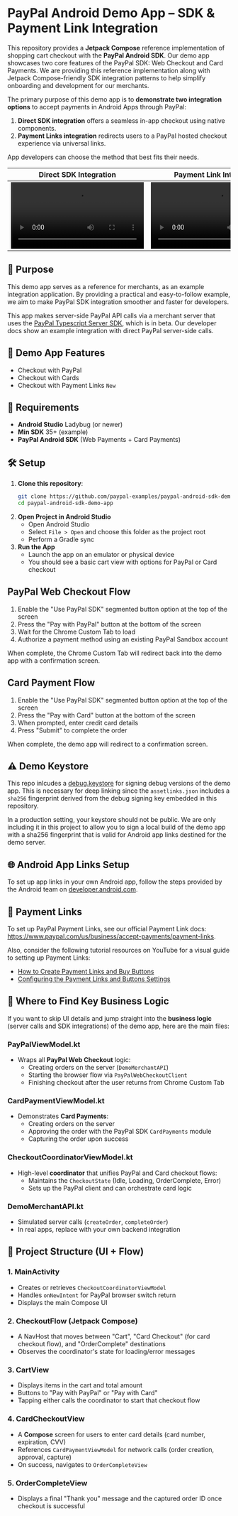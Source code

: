 # PayPal Android Demo App – SDK & Payment Link Integration

This repository provides a **Jetpack Compose** reference implementation of shopping cart checkout with the **PayPal Android SDK**. Our demo app showcases two core features of the PayPal SDK: Web Checkout and Card Payments. We are providing this reference implementation along with Jetpack Compose-friendly SDK integration patterns to help simplify onboarding and development for our merchants.

The primary purpose of this demo app is to **demonstrate two integration options** to accept payments in Android Apps through PayPal:

1. **Direct SDK integration** offers a seamless in-app checkout using native components.
1. **Payment Links integration** redirects users to a PayPal hosted checkout experience via universal links.  

App developers can choose the method that best fits their needs.

|  Direct SDK Integration | Payment Link Integration |
| -------- | ------- |
| <video src="https://github.com/user-attachments/assets/42050ed7-ada4-4186-860e-eb05c3fd0681"> | <video src="https://github.com/user-attachments/assets/21c6c876-8112-4aa0-b890-d7aaa2620562"> |

## 🎯 Purpose

This demo app serves as a reference for merchants, as an example integration application. By providing a practical and easy-to-follow example, we aim to make PayPal SDK integration smoother and faster for developers.

This app makes server-side PayPal API calls via a merchant server that uses the [PayPal Typescript Server SDK](https://github.com/paypal/PayPal-TypeScript-Server-SDK), which is in beta. Our developer docs show an example integration with direct PayPal server-side calls.

## 🚀 Demo App Features

- Checkout with PayPal
- Checkout with Cards
- Checkout with Payment Links `New`

## 🔧 Requirements

* **Android Studio** Ladybug (or newer)
* **Min SDK** 35+ (example)
* **PayPal Android SDK** (Web Payments + Card Payments)

## 🛠 Setup

1. **Clone this repository**:
   ```bash
   git clone https://github.com/paypal-examples/paypal-android-sdk-demo-app.git
   cd paypal-android-sdk-demo-app
   ```
2. **Open Project in Android Studio**
   * Open Android Studio
   * Select `File > Open` and choose this folder as the project root
   * Perform a Gradle sync
3. **Run the App**
   * Launch the app on an emulator or physical device
   * You should see a basic cart view with options for PayPal or Card checkout

## PayPal Web Checkout Flow

1. Enable the "Use PayPal SDK" segmented button option at the top of the screen
1. Press the "Pay with PayPal" button at the bottom of the screen
1. Wait for the Chrome Custom Tab to load
1. Authorize a payment method using an existing PayPal Sandbox account

When complete, the Chrome Custom Tab will redirect back into the demo app with a confirmation screen.

## Card Payment Flow

1. Enable the "Use PayPal SDK" segmented button option at the top of the screen
1. Press the "Pay with Card" button at the bottom of the screen
1. When prompted, enter credit card details
1. Press "Submit" to complete the order

When complete, the demo app will redirect to a confirmation screen.

## ⚠️ Demo Keystore

This repo inlcudes a [debug.keystore](app/keystores/debug.keystore) for signing debug versions of the demo app. This is necessary for deep linking since the `assetlinks.json` includes a `sha256` fingerprint derived from the debug signing key embedded in this repository.

In a production setting, your keystore should not be public. We are only including it in this project to allow you to sign a local build of the demo app with a sha256 fingerprint that is valid for Android app links destined for the demo server.

## 🌐 Android App Links Setup

To set up app links in your own Android app, follow the steps provided by the Android team on [developer.android.com](https://developer.android.com/training/app-links).

## 🏦 Payment Links

To set up PayPal Payment Links, see our official Payment Link docs: https://www.paypal.com/us/business/accept-payments/payment-links.

Also, consider the following tutorial resources on YouTube for a visual guide to setting up Payment Links:
- [How to Create Payment Links and Buy Buttons](https://www.youtube.com/watch?v=2LsuYc-9iU8)
- [Configuring the Payment Links and Buttons Settings](https://www.youtube.com/watch?v=Nx5JznuBr9I)

## 📍 Where to Find Key Business Logic

If you want to skip UI details and jump straight into the **business logic** (server calls and SDK integrations) of the demo app, here are the main files:

### PayPalViewModel.kt
* Wraps all **PayPal Web Checkout** logic:
  * Creating orders on the server (`DemoMerchantAPI`)
  * Starting the browser flow via `PayPalWebCheckoutClient`
  * Finishing checkout after the user returns from Chrome Custom Tab

### CardPaymentViewModel.kt
* Demonstrates **Card Payments**:
  * Creating orders on the server
  * Approving the order with the PayPal SDK `CardPayments` module
  * Capturing the order upon success

### CheckoutCoordinatorViewModel.kt
* High-level **coordinator** that unifies PayPal and Card checkout flows:
  * Maintains the `CheckoutState` (Idle, Loading, OrderComplete, Error)
  * Sets up the PayPal client and can orchestrate card logic

### DemoMerchantAPI.kt
* Simulated server calls (`createOrder`, `completeOrder`)
* In real apps, replace with your own backend integration

## 📂 Project Structure (UI + Flow)

### 1. MainActivity
* Creates or retrieves `CheckoutCoordinatorViewModel`
* Handles `onNewIntent` for PayPal browser switch return
* Displays the main Compose UI

### 2. CheckoutFlow (Jetpack Compose)
* A NavHost that moves between "Cart", "Card Checkout" (for card checkout flow), and "OrderComplete" destinations
* Observes the coordinator's state for loading/error messages

### 3. CartView
* Displays items in the cart and total amount
* Buttons to "Pay with PayPal" or "Pay with Card"
* Tapping either calls the coordinator to start that checkout flow

### 4. CardCheckoutView
* A **Compose** screen for users to enter card details (card number, expiration, CVV)
* References `CardPaymentViewModel` for network calls (order creation, approval, capture)
* On success, navigates to `OrderCompleteView`

### 5. OrderCompleteView
* Displays a final "Thank you" message and the captured order ID once checkout is successful
